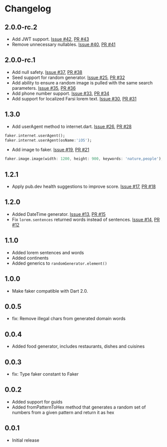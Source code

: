 # Changelog

## 2.0.0-rc.2
- Add JWT support. [Issue #42](https://github.com/drager/faker/issues/42), [PR #43](https://github.com/drager/faker/pull/43)
- Remove unnecessary nullables. [Issue #40](https://github.com/drager/faker/issues/40), [PR #41](https://github.com/drager/faker/pull/41)

## 2.0.0-rc.1

- Add null safety. [Issue #37](https://github.com/drager/faker/issues/37), [PR #38](https://github.com/drager/faker/pull/38)
- Seed support for random generator. [Issue #25](https://github.com/drager/faker/issues/25), [PR #32](https://github.com/drager/faker/pull/32)
- Add ability to ensure a random image is pulled with the same search parameters. [Issue #35](https://github.com/drager/faker/issues/35), [PR #36](https://github.com/drager/faker/pull/36)
- Add phone number support. [Issue #33](https://github.com/drager/faker/issues/33), [PR #34](https://github.com/drager/faker/pull/34)
- Add support for localized Farsi lorem text. [Issue #30](https://github.com/drager/faker/issues/30), [PR #31](https://github.com/drager/faker/pull/31)

## 1.3.0

- Add userAgent method to internet.dart. [Issue #26](https://github.com/drager/faker/issues/26), [PR #28](https://github.com/drager/faker/pull/28)

```dart
faker.internet.userAgent();
faker.internet.userAgent(osName:'iOS');
```

- Add image to faker. [Issue #19](https://github.com/drager/faker/issues/19), [PR #21](https://github.com/drager/faker/pull/21)

```dart
faker.image.image(width: 1200, height: 900, keywords: 'nature,people');
```

## 1.2.1

- Apply pub.dev health suggestions to improve score. [Issue #17](https://github.com/drager/faker/issues/17), [PR #18](https://github.com/drager/faker/pull/18)

## 1.2.0

- Added DateTime generator. [Issue #13](https://github.com/drager/faker/issues/13), [PR #15](https://github.com/drager/faker/pull/15)
- Fix `lorem.sentences` returned words instead of sentences. [Issue #14](https://github.com/drager/faker/issues/14), [PR #12](https://github.com/drager/faker/pull/12)

## 1.1.0

- Added lorem sentences and words
- Added continents
- Added generics to `randomGenerator.element()`

## 1.0.0

- Make faker compatible with Dart 2.0.

## 0.0.5

- fix: Remove illegal chars from generated domain words

## 0.0.4

- Added food generator, includes restaurants, dishes and cuisines

## 0.0.3

- fix: Type faker constant to Faker

## 0.0.2

- Added support for guids
- Added fromPatternToHex method that generates a random set of numbers
  from a given pattern and return it as hex

## 0.0.1

- Initial release
